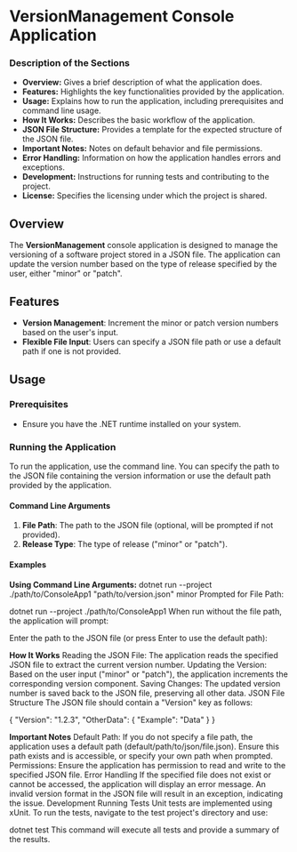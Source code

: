 # VersionManagement Console Application

### Description of the Sections

- **Overview:** Gives a brief description of what the application does.
- **Features:** Highlights the key functionalities provided by the application.
- **Usage:** Explains how to run the application, including prerequisites and command line usage.
- **How It Works:** Describes the basic workflow of the application.
- **JSON File Structure:** Provides a template for the expected structure of the JSON file.
- **Important Notes:** Notes on default behavior and file permissions.
- **Error Handling:** Information on how the application handles errors and exceptions.
- **Development:** Instructions for running tests and contributing to the project.
- **License:** Specifies the licensing under which the project is shared.

## Overview

The **VersionManagement** console application is designed to manage the versioning of a software project stored in a JSON file. The application can update the version number based on the type of release specified by the user, either "minor" or "patch".

## Features

- **Version Management**: Increment the minor or patch version numbers based on the user's input.
- **Flexible File Input**: Users can specify a JSON file path or use a default path if one is not provided.

## Usage

### Prerequisites

- Ensure you have the .NET runtime installed on your system.

### Running the Application

To run the application, use the command line. You can specify the path to the JSON file containing the version information or use the default path provided by the application.

#### Command Line Arguments

1. **File Path**: The path to the JSON file (optional, will be prompted if not provided).
2. **Release Type**: The type of release ("minor" or "patch").

#### Examples

**Using Command Line Arguments:**
dotnet run --project ./path/to/ConsoleApp1 "path/to/version.json" minor
Prompted for File Path:

dotnet run --project ./path/to/ConsoleApp1
When run without the file path, the application will prompt:

Enter the path to the JSON file (or press Enter to use the default path):

**How It Works**
Reading the JSON File: The application reads the specified JSON file to extract the current version number.
Updating the Version: Based on the user input ("minor" or "patch"), the application increments the corresponding version component.
Saving Changes: The updated version number is saved back to the JSON file, preserving all other data.
JSON File Structure
The JSON file should contain a "Version" key as follows:

{
    "Version": "1.2.3",
    "OtherData": {
        "Example": "Data"
    }
}

**Important Notes**
Default Path: If you do not specify a file path, the application uses a default path (default/path/to/json/file.json). Ensure this path exists and is accessible, or specify your own path when prompted.
Permissions: Ensure the application has permission to read and write to the specified JSON file.
Error Handling
If the specified file does not exist or cannot be accessed, the application will display an error message.
An invalid version format in the JSON file will result in an exception, indicating the issue.
Development
Running Tests
Unit tests are implemented using xUnit. To run the tests, navigate to the test project's directory and use:

dotnet test
This command will execute all tests and provide a summary of the results.